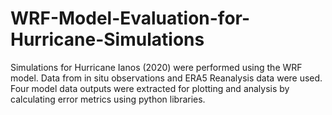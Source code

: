 # WRF-Model-Evaluation-for-Hurricane-Simulations
Simulations for Hurricane Ianos (2020) were performed using the WRF model. Data from in situ observations and ERA5 Reanalysis data were used. Four model data outputs were extracted for plotting and analysis by calculating error metrics using python libraries.
